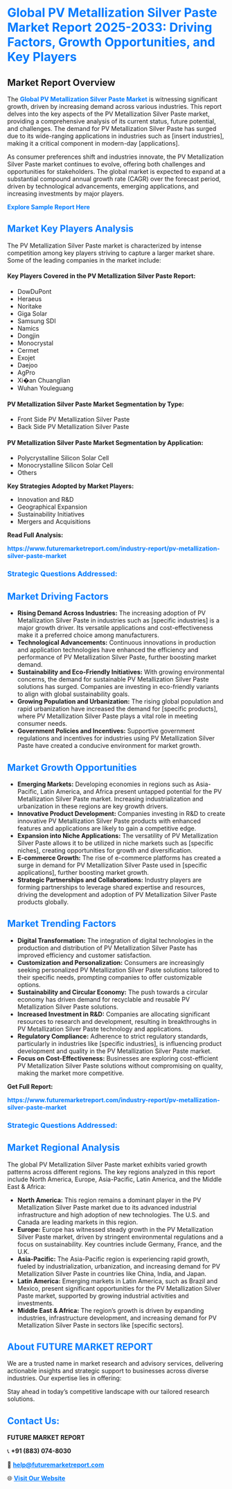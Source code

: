 <h1 style="color: #007BFF;">Global PV Metallization Silver Paste Market Report 2025-2033: Driving Factors, Growth Opportunities, and Key Players</h1>

<section id="overview">
<h2>Market Report Overview</h2>
<p>The <a href="https://www.futuremarketreport.com/industry-report/pv-metallization-silver-paste-market" style="color: #007BFF; text-decoration: none;"><strong>Global PV Metallization Silver Paste Market</strong></a> is witnessing significant growth, driven by increasing demand across various industries. This report delves into the key aspects of the PV Metallization Silver Paste market, providing a comprehensive analysis of its current status, future potential, and challenges. The demand for PV Metallization Silver Paste has surged due to its wide-ranging applications in industries such as [insert industries], making it a critical component in modern-day [applications].</p>
<p>As consumer preferences shift and industries innovate, the PV Metallization Silver Paste market continues to evolve, offering both challenges and opportunities for stakeholders. The global market is expected to expand at a substantial compound annual growth rate (CAGR) over the forecast period, driven by technological advancements, emerging applications, and increasing investments by major players.</p>
</section>

<section id="overview">
<p><a href="https://www.futuremarketreport.com/request-sample/reportId=61214" style="color: #007BFF; text-decoration: none;"><strong>Explore Sample Report Here</strong></a></p>
</section>

<section id="key-players">
<h2 style="color: #007BFF;">Market Key Players Analysis</h2>
<p>The PV Metallization Silver Paste market is characterized by intense competition among key players striving to capture a larger market share. Some of the leading companies in the market include:</p>
<h4>Key Players Covered in the PV Metallization Silver Paste Report:</h4>
<ul><li>DowDuPont</li><li>Heraeus</li><li>Noritake</li><li>Giga Solar</li><li>Samsung SDI</li><li>Namics</li><li>Dongjin</li><li>Monocrystal</li><li>Cermet</li><li>Exojet</li><li>Daejoo</li><li>AgPro</li><li>Xi�an Chuanglian</li><li>Wuhan Youleguang</li></ul>
<h4>PV Metallization Silver Paste Market Segmentation by Type:</h4>
<ul><li>Front Side PV Metallization Silver Paste</li><li>Back Side PV Metallization Silver Paste</li></ul>

<h4>PV Metallization Silver Paste Market Segmentation by Application:</h4>
<ul><li>Polycrystalline Silicon Solar Cell</li><li>Monocrystalline Silicon Solar Cell</li><li>Others</li></ul>
<p><strong>Key Strategies Adopted by Market Players:</strong></p>
<ul>
<li>Innovation and R&D</li>
<li>Geographical Expansion</li>
<li>Sustainability Initiatives</li>
<li>Mergers and Acquisitions</li>
</ul>
</section>

<section>
<p><strong>Read Full Analysis: </strong></p><a href="https://www.futuremarketreport.com/industry-report/pv-metallization-silver-paste-market" style="color: #007BFF; text-decoration: none;"><strong>https://www.futuremarketreport.com/industry-report/pv-metallization-silver-paste-market</strong></a>
<h3 style="color: #007BFF;">Strategic Questions Addressed:</h3>
</section>

<section id="driving-factors">
<h2 style="color: #007BFF;">Market Driving Factors</h2>
<ul>
<li><strong>Rising Demand Across Industries:</strong> The increasing adoption of PV Metallization Silver Paste in industries such as [specific industries] is a major growth driver. Its versatile applications and cost-effectiveness make it a preferred choice among manufacturers.</li>
<li><strong>Technological Advancements:</strong> Continuous innovations in production and application technologies have enhanced the efficiency and performance of PV Metallization Silver Paste, further boosting market demand.</li>
<li><strong>Sustainability and Eco-Friendly Initiatives:</strong> With growing environmental concerns, the demand for sustainable PV Metallization Silver Paste solutions has surged. Companies are investing in eco-friendly variants to align with global sustainability goals.</li>
<li><strong>Growing Population and Urbanization:</strong> The rising global population and rapid urbanization have increased the demand for [specific products], where PV Metallization Silver Paste plays a vital role in meeting consumer needs.</li>
<li><strong>Government Policies and Incentives:</strong> Supportive government regulations and incentives for industries using PV Metallization Silver Paste have created a conducive environment for market growth.</li>
</ul>
</section>

<section id="growth-opportunities">
<h2 style="color: #007BFF;">Market Growth Opportunities</h2>
<ul>
<li><strong>Emerging Markets:</strong> Developing economies in regions such as Asia-Pacific, Latin America, and Africa present untapped potential for the PV Metallization Silver Paste market. Increasing industrialization and urbanization in these regions are key growth drivers.</li>
<li><strong>Innovative Product Development:</strong> Companies investing in R&D to create innovative PV Metallization Silver Paste products with enhanced features and applications are likely to gain a competitive edge.</li>
<li><strong>Expansion into Niche Applications:</strong> The versatility of PV Metallization Silver Paste allows it to be utilized in niche markets such as [specific niches], creating opportunities for growth and diversification.</li>
<li><strong>E-commerce Growth:</strong> The rise of e-commerce platforms has created a surge in demand for PV Metallization Silver Paste used in [specific applications], further boosting market growth.</li>
<li><strong>Strategic Partnerships and Collaborations:</strong> Industry players are forming partnerships to leverage shared expertise and resources, driving the development and adoption of PV Metallization Silver Paste products globally.</li>
</ul>
</section>

<section id="trending-factors">
<h2 style="color: #007BFF;">Market Trending Factors</h2>
<ul>
<li><strong>Digital Transformation:</strong> The integration of digital technologies in the production and distribution of PV Metallization Silver Paste has improved efficiency and customer satisfaction.</li>
<li><strong>Customization and Personalization:</strong> Consumers are increasingly seeking personalized PV Metallization Silver Paste solutions tailored to their specific needs, prompting companies to offer customizable options.</li>
<li><strong>Sustainability and Circular Economy:</strong> The push towards a circular economy has driven demand for recyclable and reusable PV Metallization Silver Paste solutions.</li>
<li><strong>Increased Investment in R&D:</strong> Companies are allocating significant resources to research and development, resulting in breakthroughs in PV Metallization Silver Paste technology and applications.</li>
<li><strong>Regulatory Compliance:</strong> Adherence to strict regulatory standards, particularly in industries like [specific industries], is influencing product development and quality in the PV Metallization Silver Paste market.</li>
<li><strong>Focus on Cost-Effectiveness:</strong> Businesses are exploring cost-efficient PV Metallization Silver Paste solutions without compromising on quality, making the market more competitive.</li>
</ul>
</section>

<section>
<p><strong>Get Full Report: </strong></p><a href="https://www.futuremarketreport.com/industry-report/pv-metallization-silver-paste-market" style="color: #007BFF; text-decoration: none;"><strong>https://www.futuremarketreport.com/industry-report/pv-metallization-silver-paste-market</strong></a>
<h3 style="color: #007BFF;">Strategic Questions Addressed:</h3>
</section>


<section id="regional-analysis">
<h2 style="color: #007BFF;">Market Regional Analysis</h2>
<p>The global PV Metallization Silver Paste market exhibits varied growth patterns across different regions. The key regions analyzed in this report include North America, Europe, Asia-Pacific, Latin America, and the Middle East & Africa:</p>
<ul>
<li><strong>North America:</strong> This region remains a dominant player in the PV Metallization Silver Paste market due to its advanced industrial infrastructure and high adoption of new technologies. The U.S. and Canada are leading markets in this region.</li>
<li><strong>Europe:</strong> Europe has witnessed steady growth in the PV Metallization Silver Paste market, driven by stringent environmental regulations and a focus on sustainability. Key countries include Germany, France, and the U.K.</li>
<li><strong>Asia-Pacific:</strong> The Asia-Pacific region is experiencing rapid growth, fueled by industrialization, urbanization, and increasing demand for PV Metallization Silver Paste in countries like China, India, and Japan.</li>
<li><strong>Latin America:</strong> Emerging markets in Latin America, such as Brazil and Mexico, present significant opportunities for the PV Metallization Silver Paste market, supported by growing industrial activities and investments.</li>
<li><strong>Middle East & Africa:</strong> The region’s growth is driven by expanding industries, infrastructure development, and increasing demand for PV Metallization Silver Paste in sectors like [specific sectors].</li>
</ul>
</section>

<footer>
<h2 style="color: #007BFF;">About FUTURE MARKET REPORT</h2>
<p>We are a trusted name in market research and advisory services, delivering actionable insights and strategic support to businesses across diverse industries. Our expertise lies in offering:</p>

<p>Stay ahead in today’s competitive landscape with our tailored research solutions.</p>

<h2 style="color: #007BFF;">Contact Us:</h2>
<p><strong>FUTURE MARKET REPORT</strong></p>
<p>📞 <strong>+91 (883) 074-8030</strong></p>
<p>📧 <strong><a href="mailto:help@futuremarketreport.com" style="color: #007BFF;">help@futuremarketreport.com</a></strong></p>
<p>🌐 <strong><a href="https://www.futuremarketreport.com/" style="color: #007BFF;">Visit Our Website</a></strong></p>
</footer>